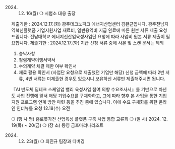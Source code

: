 

2024. 12. 16(월)
❍ 시험소 대응 출장


제출기한 : 2024.12.17.(화)
광주테크노파크 에너지산업센터 김완근입니다.
광주전남지역혁신플랫폼 기업지원사업
재료비, 일반용역비 지급 완료에 따른 원본 서류 제출 요청드립니다.
전남대학교 에너지신산업육성사업단 요청에 따라 사업비 원본 서류 제출이 필요합니다.
제출기한 : 2024.12.17.(화)
지급 신청 서류 중에 사본 및 스캔 문서는 제외
1. 승낙사항
2. 청렴계약이행서약서
3. 수의계약 체결 제한 여부 확인서
4. 재료 활용 확인서 (사업단 요청으로 제출했던 기업만 해당)
신청 금액에 따라 2번 서류, 4번 서류는 미제출한 경우도 있으시니 보유하신 서류만 제출해주시면 됩니다.




『AI 반도체 딥테크 스케일업 밸리 육성사업 참여 의향 수요조사서』를 기반으로 
차년도 사업 진행에 앞서 해당 기업수요를 구체화하고, 그에 따라 향후 본 사업을 통한 
기업 지원 프로그램 연계 방안 마련 등을 추진 중에 있습니다.
이에 수요 구체화를 위한 온라인 인터뷰를 요청
12.18(수) 오전






❍ (행 사 명) 홈로봇가전 산업육성 플랫폼 구축 사업 통합 교류회
❍ (일 시) 2024. 12. 19(목) ~ 20(금)
❍ (장 소) 통영 금호마리나리조트



2024. 12. 23(월)
❍ 최진규 팀장과 디버깅



